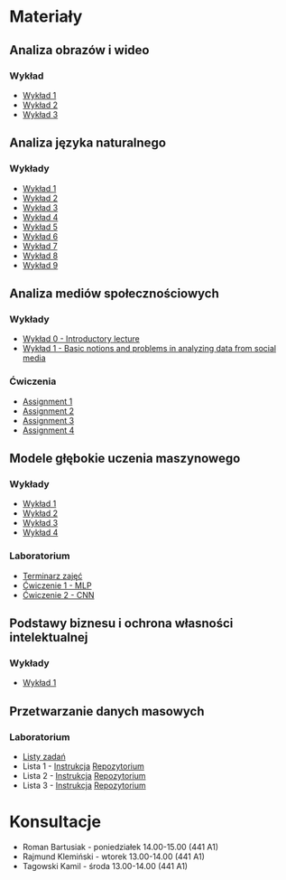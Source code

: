 # Materiały
## Analiza obrazów i wideo
### Wykład
* [Wykład 1](https://eportal.ii.pwr.edu.pl/w08/BOARD/Sas.Jerzy/Analiza%20obraz%C3%B3w%20i%20wideo%20-%202018%202019/Wyk%C5%82ady/SW_1.pdf)
* [Wykład 2](https://eportal.ii.pwr.edu.pl/w08/BOARD/Sas.Jerzy/Analiza%20obraz%C3%B3w%20i%20wideo%20-%202018%202019/Wyk%C5%82ady/SW_2.pdf)
* [Wykład 3](https://eportal.ii.pwr.edu.pl/w08/BOARD/Sas.Jerzy/Analiza%20obraz%C3%B3w%20i%20wideo%20-%202018%202019/Wyk%C5%82ady/SW_3.pdf)

## Analiza języka naturalnego
### Wykłady
* [Wykład 1](https://eportal.ii.pwr.edu.pl/w08/BOARD/Analiza%20j%C4%99zyka%20naturalnego/Wyk%C5%82ady/AJN-wyk1.pdf)
* [Wykład 2](https://eportal.ii.pwr.edu.pl/w08/BOARD/Analiza%20j%C4%99zyka%20naturalnego/Wyk%C5%82ady/AJN-wyk2.pdf)
* [Wykład 3](https://eportal.ii.pwr.edu.pl/w08/BOARD/Analiza%20j%C4%99zyka%20naturalnego/Wyk%C5%82ady/AJN-wyk3.pdf)
* [Wykład 4](https://eportal.ii.pwr.edu.pl/w08/BOARD/Analiza%20j%C4%99zyka%20naturalnego/Wyk%C5%82ady/AJN-wyk4.pdf)
* [Wykład 5](https://eportal.ii.pwr.edu.pl/w08/BOARD/Analiza%20j%C4%99zyka%20naturalnego/Wyk%C5%82ady/AJN-wyk5.pdf)
* [Wykład 6](https://eportal.ii.pwr.edu.pl/w08/BOARD/Analiza%20j%C4%99zyka%20naturalnego/Wyk%C5%82ady/AJN-wyk6.pdf)
* [Wykład 7](https://eportal.ii.pwr.edu.pl/w08/BOARD/Analiza%20j%C4%99zyka%20naturalnego/Wyk%C5%82ady/AJN-wyk7.pdf)
* [Wykład 8](https://eportal.ii.pwr.edu.pl/w08/BOARD/Analiza%20j%C4%99zyka%20naturalnego/Wyk%C5%82ady/AJN-wyk8.pdf)
* [Wykład 9](https://eportal.ii.pwr.edu.pl/w08/BOARD/Analiza%20j%C4%99zyka%20naturalnego/Wyk%C5%82ady/AJN-wyk9.pdf)

## Analiza mediów społecznościowych
### Wykłady
* [Wykład 0 - Introductory lecture](http://www.piazza.com/class_profile/get_resource/jmhstftnrkx1zh/jmrx0dlfptlwi)
* [Wykład 1 - Basic notions and problems in analyzing data from social media](http://www.piazza.com/class_profile/get_resource/jmhstftnrkx1zh/jn0uz2lkhdkei)

### Ćwiczenia
* [Assignment 1](https://github.com/datasciencePWR/SocialMediaAnalysis/blob/2018/2019-winter/Assignment_1.md)
* [Assignment 2](https://github.com/datasciencePWR/SocialMediaAnalysis/blob/2018/2019-winter/Assignment_2.md)
* [Assignment 3](https://github.com/datasciencePWR/SocialMediaAnalysis/blob/2018/2019-winter/Assignment_3.md)
* [Assignment 4](https://github.com/datasciencePWR/SocialMediaAnalysis/blob/2018/2019-winter/Assignment_4.md)

## Modele głębokie uczenia maszynowego
### Wykłady
* [Wykład 1](https://eportal.pwr.edu.pl/mod/resource/view.php?id=31765)
* [Wykład 2](https://eportal.pwr.edu.pl/mod/resource/view.php?id=32115)
* [Wykład 3](https://eportal.pwr.edu.pl/mod/resource/view.php?id=32116)
* [Wykład 4](https://eportal.pwr.edu.pl/mod/resource/view.php?id=32401)

### Laboratorium
* [Terminarz zajęć](https://eportal.pwr.edu.pl/pluginfile.php/77645/mod_resource/content/1/kalendarz_dl_20182019.pdf)
* [Ćwiczenie 1 - MLP](https://eportal.pwr.edu.pl/pluginfile.php/54804/mod_assign/introattachment/0/Cwiczenie1.pdf)
* [Ćwiczenie 2 - CNN](https://eportal.pwr.edu.pl/pluginfile.php/77693/mod_assign/introattachment/0/Cwiczenie%202.pdf)

## Podstawy biznesu i ochrona własności intelektualnej
### Wykłady
* [Wykład 1](/files/W_1.pdf)

## Przetwarzanie danych masowych
### Laboratorium
* [Listy zadań](https://github.com/Large-scale-data-processing/task-lists-2018)
* Lista 1 - [Instrukcja](https://github.com/Large-scale-data-processing/task-lists-2018/blob/master/l1.md) [Repozytorium](https://github.com/Large-scale-data-processing/l1-2018)
* Lista 2 - [Instrukcja](https://github.com/Large-scale-data-processing/task-lists-2018/blob/master/l2.md) [Repozytorium](https://github.com/Large-scale-data-processing/l2-2018-base)
* Lista 3 - [Instrukcja](https://github.com/Large-scale-data-processing/task-lists-2018/blob/master/l3.md) [Repozytorium](https://github.com/Large-scale-data-processing/l3-2018-base)

# Konsultacje
* Roman Bartusiak - poniedziałek 14.00-15.00 (441 A1)
* Rajmund Klemiński - wtorek 13.00-14.00 (441 A1)
* Tagowski Kamil - środa 13.00-14.00 (441 A1)

